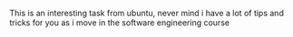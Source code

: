 This is an interesting task from ubuntu, never mind i have a lot of tips and tricks
for you as i move in the software engineering course
